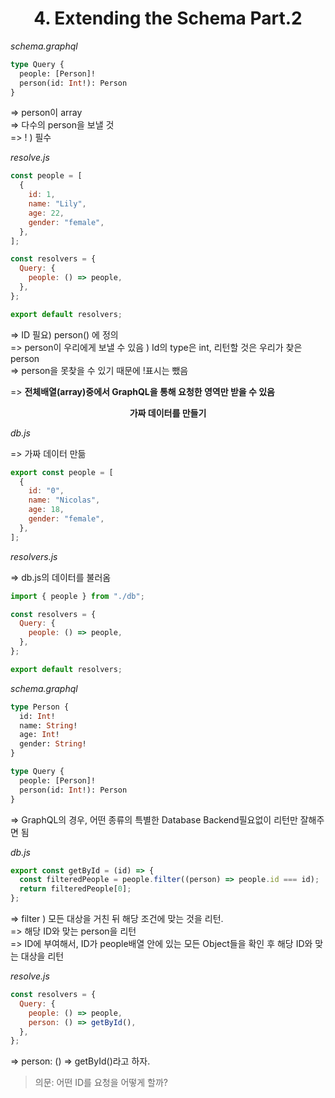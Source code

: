 <h1 align="center">
<strong>4. Extending the Schema Part.2</strong><br>
</h1>

_schema.graphql_

```graphql
type Query {
  people: [Person]!
  person(id: Int!): Person
}
```

=> person이 array<br>
=> 다수의 person을 보낼 것<br>
=> ! ) 필수

_resolve.js_

```javascript
const people = [
  {
    id: 1,
    name: "Lily",
    age: 22,
    gender: "female",
  },
];

const resolvers = {
  Query: {
    people: () => people,
  },
};

export default resolvers;
```

=> ID 필요) person() 에 정의<br>
=> person이 우리에게 보낼 수 있음 ) Id의 type은 int, 리턴할 것은 우리가 찾은 person<br>
=> person을 못찾을 수 있기 때문에 !표시는 뺐음<br>

=> <strong>전체배열(array)중에서 GraphQL을 통해 요청한 영역만 받을 수 있음</strong>

<p align="center">
<strong>가짜 데이터를 만들기</strong><br>
</p>

_db.js_

=> 가짜 데이터 만듦

```javascript
export const people = [
  {
    id: "0",
    name: "Nicolas",
    age: 18,
    gender: "female",
  },
];
```

_resolvers.js_

=> db.js의 데이터를 불러옴

```javascript
import { people } from "./db";

const resolvers = {
  Query: {
    people: () => people,
  },
};

export default resolvers;
```

_schema.graphql_

```graphql
type Person {
  id: Int!
  name: String!
  age: Int!
  gender: String!
}

type Query {
  people: [Person]!
  person(id: Int!): Person
}
```

=> GraphQL의 경우, 어떤 종류의 특별한 Database Backend필요없이 리턴만 잘해주면 됨

_db.js_

```javascript
export const getById = (id) => {
  const filteredPeople = people.filter((person) => people.id === id);
  return filteredPeople[0];
};
```

=> filter ) 모든 대상을 거친 뒤 해당 조건에 맞는 것을 리턴.<br>
=> 해당 ID와 맞는 person을 리턴<br>
=> ID에 부여해서, ID가 people배열 안에 있는 모든 Object들을 확인 후 해당 ID와 맞는 대상을 리턴

_resolve.js_

```javascript
const resolvers = {
  Query: {
    people: () => people,
    person: () => getById(),
  },
};
```

=> person: () => getById()라고 하자.

> 의문: 어떤 ID를 요청을 어떻게 할까?
